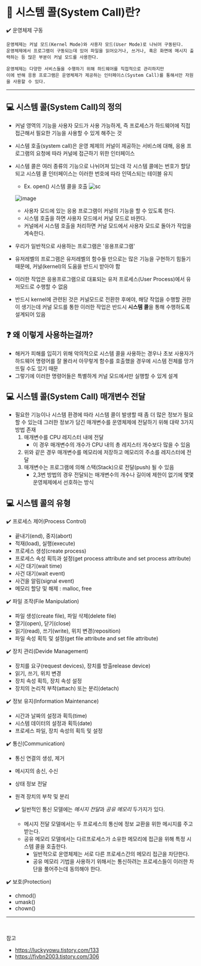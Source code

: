 # :pushpin: 시스템 콜(System Call)란?

:heavy_check_mark: 운영체제 구동

    운영체제는 커널 모드(Kernel Mode)와 사용자 모드(User Mode)로 나뉘어 구동된다.
    운영체제에서 프로그램이 구동되는데 있어 파일을 읽어오거나, 쓰거나, 혹은 화면에 메시지 출력하는 등 많은 부분이 커널 모드를 사용한다.
                     
    운영체제는 다양한 서비스들을 수행하기 위해 하드웨어를 직접적으로 관리하지만
    이에 반해 응용 프로그램은 운영체제가 제공하는 인터페이스(System Call)를 통해서만 자원을 사용할 수 있다.

---


## :computer: 시스템 콜(System Call)의 정의
- 커널 영역의 기능을 사용자 모드가 사용 가능하게, 즉 프로세스가 하드웨어에 직접 접근해서 필요한 기능을 사용할 수 있게 해주는 것
- 시스템 호출(system call)은 운영 체제의 커널이 제공하는 서비스에 대해, 응용 프로그램의 요청에 따라 커널에 접근하기 위한 인터페이스
- 시스템 콜은 여러 종류의 기능으로 나뉘어져 있는데 각 시스템 콜에는 번호가 할당되고 시스템 콜 인터페이스는 이러한 번호에 따라 인덱스되는 테이블 유지
    - Ex. open() 시스템 콜을 호출
    ![sc](https://user-images.githubusercontent.com/63505110/207511504-88066e36-b978-4692-b73a-70f7020f580a.GIF)

  ![image](https://img1.daumcdn.net/thumb/R1280x0/?scode=mtistory2&fname=https%3A%2F%2Fblog.kakaocdn.net%2Fdn%2FJXwNG%2Fbtqw787Kgfe%2FvmrkitiEEjDI8G9w2mFzUk%2Fimg.png)           
    - 사용자 모드에 있는 응용 프로그램이 커널의 기능을 할 수 있도록 한다.
    - 시스템 호출을 하면 사용자 모드에서 커널 모드로 바뀐다.
    - 커널에서 시스템 호출을 처리하면 커널 모드에서 사용자 모드로 돌아가 작업을 계속한다.


- 우리가 일반적으로 사용하는 프로그램은 '응용프로그램'
- 유저레벨의 프로그램은 유저레벨의 함수들 만으로는 많은 기능을 구현하기 힘들기 때문에, 커널(kernel)의 도움을 반드시 받아야 함
- 이러한 작업은 응용프로그램으로 대표되는 유저 프로세스(User Process)에서 유저모드로 수행할 수 없음
- 반드시 kernel에 관련된 것은 커널모드로 전환한 후에야, 해당 작업을 수행할 권한이 생기는데 커널 모드를 통한 이러한 작업은 반드시 **시스템 콜**을 통해 수행하도록 설계되어 있음

## ❓ 왜 이렇게 사용하는걸까?
-  해커가 피해를 입히기 위해 악의적으로 시스템 콜을 사용하는 경우나 초보 사용자가 하드웨어 명령어를 잘 몰라서 아무렇게 함수를 호출했을 경우에 시스템 전체를 망가뜨릴 수도 있기 때문
- 그렇기에 이러한 명령어들은 특별하게 커널 모드에서만 실행할 수 있게 설계

## :computer: 시스템 콜(System Call) 매개변수 전달

- 필요한 기능이나 시스템 환경에 따라 시스템 콜이 발생할 때 좀 더 많은 정보가 필요할 수 있는데 그러한 정보가 담긴 매개변수를 운영체제에 전달하기 위해 대략 3가지 방법 존재
    1. 매개변수를 CPU 레지스터 내에 전달
        - 이 경우 매개변수의 개수가 CPU 내의 총 레지스터 개수보다 많을 수 있음
    2. 위와 같은 경우 매개변수를 메모리에 저장하고 메모리의 주소를 레지스터에 전달
    3. 매개변수는 프로그램에 의해 스택(Stack)으로 전달(push) 될 수 있음
        - 2,3번 방법의 경우 전달되는 매개변수의 개수나 길이에 제한이 없기에 몇몇 운영체제에서 선호하는 방식



 


## :computer: 시스템 콜의 유형

:heavy_check_mark: 프로세스 제어(Process Control)

- 끝내기(end), 중지(abort)
- 적재(load), 실행(execute)
- 프로세스 생성(create process)
- 프로세스 속성 획득과 설정(get process attribute and set process attribute)
- 시간 대기(wait time)
- 사건 대기(wait event)
- 사건을 알림(signal event)
- 메모리 할당 및 해제 : malloc, free

:heavy_check_mark: 파일 조작(File Manipulation)
- 파일 생성(create file), 파일 삭제(delete file)
- 열기(open), 닫기(close)
- 읽기(read), 쓰기(write), 위치 변경(reposition)
- 파일 속성 획득 및 설정(get file attribute and set file attribute)


:heavy_check_mark: 장치 관리(Devide Management)
- 장치를 요구(request devices), 장치를 방출release device)
- 읽기, 쓰기, 위치 변경
- 장치 속성 획득, 장치 속성 설정
- 장치의 논리적 부착(attach) 또는 분리(detach)


:heavy_check_mark: 정보 유지(Information Maintenance)
- 시간과 날짜의 설정과 획득(time)
- 시스템 데이터의 설정과 획득(date)
- 프로세스 파일, 장치 속성의 획득 및 설정

:heavy_check_mark: 통신(Communication)
- 통신 연결의 생성, 제거
- 메시지의 송신, 수신
- 상태 정보 전달
- 원격 장치의 부착 및 분리

  :heavy_check_mark: 일반적인 통신 모델에는 *메시지 전달*과 *공유 메모리*  두가지가 있다.
  - 메시지 전달 모델에서는 두 프로세스의 통신에 정보 교환을 위한 메시지를 주고 받는다.
  - 공유 메모리 모델에서는 다르프로세스가 소유한 메모리에 접근을 위해 특정 시스템 콜을 호출한다.
    - 일반적으로 운영체제는 서로 다른 프로세스간의 메모리 접근을 차단한다.
    - 공유 메모리 기법을 사용하기 위해서는 통신하려는 프로세스들이 이러한 차단을 풀어주는데 동의해야 한다.


:heavy_check_mark: 보호(Protection)
- chmod()
- umask()
- chown()

---

<br>

참고

- https://luckyyowu.tistory.com/133
- https://fjvbn2003.tistory.com/306
